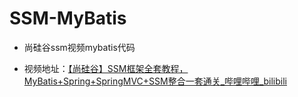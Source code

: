 # SSM-MyBatis



- 尚硅谷ssm视频mybatis代码



- 视频地址：[【尚硅谷】SSM框架全套教程，MyBatis+Spring+SpringMVC+SSM整合一套通关_哔哩哔哩_bilibili](https://www.bilibili.com/video/BV1Ya411S7aT?spm_id_from=333.337.search-card.all.click)

